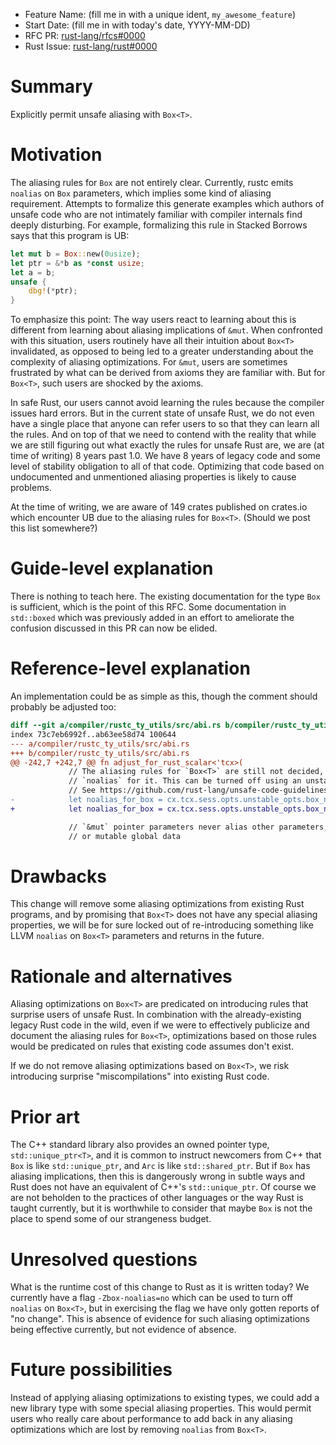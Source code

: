 - Feature Name: (fill me in with a unique ident, `my_awesome_feature`)
- Start Date: (fill me in with today's date, YYYY-MM-DD)
- RFC PR: [rust-lang/rfcs#0000](https://github.com/rust-lang/rfcs/pull/0000)
- Rust Issue: [rust-lang/rust#0000](https://github.com/rust-lang/rust/issues/0000)

# Summary
[summary]: #summary

Explicitly permit unsafe aliasing with `Box<T>`.

# Motivation
[motivation]: #motivation

The aliasing rules for `Box` are not entirely clear.
Currently, rustc emits `noalias` on `Box` parameters, which implies some kind of aliasing requirement.
Attempts to formalize this generate examples which authors of unsafe code who are not intimately familiar with compiler internals find deeply disturbing.
For example, formalizing this rule in Stacked Borrows says that this program is UB:
```rust
let mut b = Box::new(0usize);
let ptr = &*b as *const usize;
let a = b;
unsafe {
    dbg!(*ptr);
}
```
To emphasize this point: The way users react to learning about this is different from learning about aliasing implications of `&mut`.
When confronted with this situation, users routinely have all their intuition about `Box<T>` invalidated, as opposed to being led to a greater understanding about the complexity of aliasing optimizations.
For `&mut`, users are sometimes frustrated by what can be derived from axioms they are familiar with.
But for `Box<T>`, such users are shocked by the axioms.

In safe Rust, our users cannot avoid learning the rules because the compiler issues hard errors.
But in the current state of unsafe Rust, we do not even have a single place that anyone can refer users to so that they can learn all the rules.
And on top of that we need to contend with the reality that while we are still figuring out what exactly the rules for unsafe Rust are, we are (at time of writing) 8 years past 1.0.
We have 8 years of legacy code and some level of stability obligation to all of that code.
Optimizing that code based on undocumented and unmentioned aliasing properties is likely to cause problems.

At the time of writing, we are aware of 149 crates published on crates.io which encounter UB due to the aliasing rules for `Box<T>`.
(Should we post this list somewhere?)

# Guide-level explanation
[guide-level-explanation]: #guide-level-explanation

There is nothing to teach here.
The existing documentation for the type `Box` is sufficient, which is the point of this RFC.
Some documentation in `std::boxed` which was previously added in an effort to ameliorate the confusion discussed in this PR can now be elided.

# Reference-level explanation
[reference-level-explanation]: #reference-level-explanation

An implementation could be as simple as this, though the comment should probably be adjusted too:
```diff
diff --git a/compiler/rustc_ty_utils/src/abi.rs b/compiler/rustc_ty_utils/src/abi.rs
index 73c7eb6992f..ab63ee58d74 100644
--- a/compiler/rustc_ty_utils/src/abi.rs
+++ b/compiler/rustc_ty_utils/src/abi.rs
@@ -242,7 +242,7 @@ fn adjust_for_rust_scalar<'tcx>(
             // The aliasing rules for `Box<T>` are still not decided, but currently we emit
             // `noalias` for it. This can be turned off using an unstable flag.
             // See https://github.com/rust-lang/unsafe-code-guidelines/issues/326
-            let noalias_for_box = cx.tcx.sess.opts.unstable_opts.box_noalias.unwrap_or(true);
+            let noalias_for_box = cx.tcx.sess.opts.unstable_opts.box_noalias.unwrap_or(false);

             // `&mut` pointer parameters never alias other parameters,
             // or mutable global data
```

# Drawbacks
[drawbacks]: #drawbacks

This change will remove some aliasing optimizations from existing Rust programs, and by promising that `Box<T>` does not have any special aliasing properties, we will be for sure locked out of re-introducing something like LLVM `noalias` on `Box<T>` parameters and returns in the future.

# Rationale and alternatives
[rationale-and-alternatives]: #rationale-and-alternatives

Aliasing optimizations on `Box<T>` are predicated on introducing rules that surprise users of unsafe Rust.
In combination with the already-existing legacy Rust code in the wild, even if we were to effectively publicize and document the aliasing rules for `Box<T>`, optimizations based on those rules would be predicated on rules that existing code assumes don't exist.

If we do not remove aliasing optimizations based on `Box<T>`, we risk introducing surprise "miscompilations" into existing Rust code.

# Prior art
[prior-art]: #prior-art

The C++ standard library also provides an owned pointer type, `std::unique_ptr<T>`, and it is common to instruct newcomers from C++ that `Box` is like `std::unique_ptr`, and `Arc` is like `std::shared_ptr`.
But if `Box` has aliasing implications, then this is dangerously wrong in subtle ways and Rust does not have an equivalent of C++'s `std::unique_ptr`.
Of course we are not beholden to the practices of other languages or the way Rust is taught currently, but it is worthwhile to consider that maybe `Box` is not the place to spend some of our strangeness budget.

# Unresolved questions
[unresolved-questions]: #unresolved-questions

What is the runtime cost of this change to Rust as it is written today? We currently have a flag `-Zbox-noalias=no` which can be used to turn off `noalias` on `Box<T>`, but in exercising the flag we have only gotten reports of "no change". This is absence of evidence for such aliasing optimizations being effective currently, but not evidence of absence.

# Future possibilities
[future-possibilities]: #future-possibilities

Instead of applying aliasing optimizations to existing types, we could add a new library type with some special aliasing properties.
This would permit users who really care about performance to add back in any aliasing optimizations which are lost by removing `noalias` from `Box<T>`.
